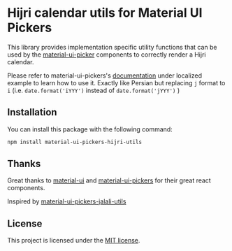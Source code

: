 # Hijri calendar utils for Material UI Pickers

This library provides implementation specific utility functions that can
be used by the [material-ui-picker](https://github.com/dmtrKovalenko/material-ui-pickers)
components to correctly render a Hijri calendar.

Please refer to material-ui-pickers's
[documentation](https://github.com/dmtrKovalenko/material-ui-pickers)
under localized example to learn how to use it. 
Exactly like Persian but replacing `j` format to `i` (i.e. `date.format('iYYY')` instead of `date.format('jYYY')` )


## Installation

You can install this package with the following command:

```sh
npm install material-ui-pickers-hijri-utils
```

## Thanks

Great thanks to [material-ui](https://github.com/callemall/material-ui) and
[material-ui-pickers](https://github.com/dmtrKovalenko/material-ui-pickers)
for their great react components.

Inspired by [material-ui-pickers-jalali-utils](https://github.com/alitaheri/material-ui-pickers-jalali-utils)

## License
This project is licensed under the [MIT license](https://github.com/roshdy/material-ui-pickers-hijri-utils/blob/master/LICENSE).
